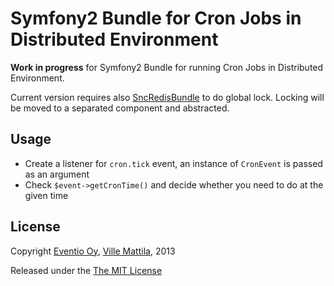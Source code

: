 Symfony2 Bundle for Cron Jobs in Distributed Environment
========================================================

**Work in progress** for Symfony2 Bundle for running Cron Jobs in Distributed Environment.

Current version requires also [SncRedisBundle](https://github.com/snc/SncRedisBundle)
to do global lock. Locking will be moved to a separated component and abstracted.

Usage
-----

* Create a listener for `cron.tick` event, an instance of `CronEvent` is passed as an argument
* Check `$event->getCronTime()` and decide whether you need to do at the given time

License
-------

Copyright [Eventio Oy](https://github.com/eventio), [Ville Mattila](https://github.com/vmattila), 2013

Released under the [The MIT License](http://www.opensource.org/licenses/mit-license.php)